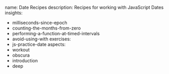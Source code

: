 name: Date Recipes
description: Recipes for working with JavaScript Dates
insights:
  - milliseconds-since-epoch
  - counting-the-months-from-zero
  - performing-a-function-at-timed-intervals
  - avoid-using-with
exercises:
  - js-practice-date
aspects:
  - workout
  - obscura
  - introduction
  - deep
 
